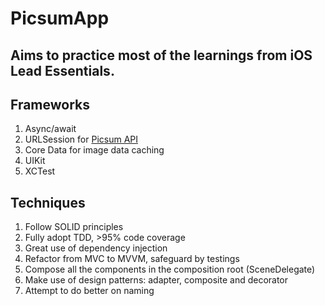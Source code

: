 # PicsumApp
## Aims to practice most of the learnings from iOS Lead Essentials.

## Frameworks
1. Async/await
2. URLSession for [Picsum API](https://picsum.photos/)
3. Core Data for image data caching
4. UIKit
5. XCTest

## Techniques
1. Follow SOLID principles
2. Fully adopt TDD, >95% code coverage
3. Great use of dependency injection
4. Refactor from MVC to MVVM, safeguard by testings
5. Compose all the components in the composition root (SceneDelegate)
6. Make use of design patterns: adapter, composite and decorator
7. Attempt to do better on naming